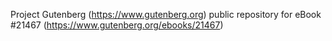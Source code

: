 Project Gutenberg (https://www.gutenberg.org) public repository for eBook #21467 (https://www.gutenberg.org/ebooks/21467)
